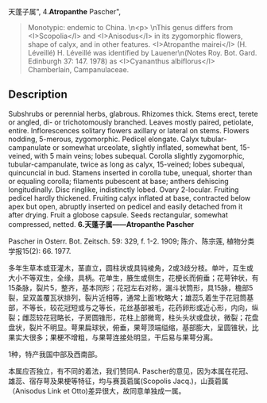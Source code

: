 天蓬子属",
4.**Atropanthe** Pascher",

> Monotypic: endemic to China.&#x0D;\n&lt;p&gt;&#x0D;\nThis genus differs from &lt;I&gt;Scopolia&lt;/I&gt; and &lt;I&gt;Anisodus&lt;/I&gt; in its zygomorphic flowers, shape of calyx, and in other features. &lt;I&gt;Atropanthe mairei&lt;/I&gt; (H. Léveillé) H. Léveillé was identified by Lauener\n(Notes Roy. Bot. Gard. Edinburgh 37: 147. 1978) as &lt;I&gt;Cyananthus albiflorus&lt;/I&gt; Chamberlain, Campanulaceae.

## Description
Subshrubs or perennial herbs, glabrous. Rhizomes thick. Stems erect, terete or angled, di- or trichotomously branched. Leaves mostly paired, petiolate, entire. Inflorescences solitary flowers axillary or lateral on stems. Flowers nodding, 5-merous, zygomorphic. Pedicel elongate. Calyx tubular-campanulate or somewhat urceolate, slightly inflated, somewhat bent, 15-veined, with 5 main veins; lobes subequal. Corolla slightly zygomorphic, tubular-campanulate, twice as long as calyx, 15-veined; lobes subequal, quincuncial in bud. Stamens inserted in corolla tube, unequal, shorter than or equaling corolla; filaments pubescent at base; anthers dehiscing longitudinally. Disc ringlike, indistinctly lobed. Ovary 2-locular. Fruiting pedicel hardly thickened. Fruiting calyx inflated at base, contracted below apex but open, abruptly inserted on pedicel and easily detached from it after drying. Fruit a globose capsule. Seeds rectangular, somewhat compressed, netted.
**6.天蓬子属——Atropanthe Pascher**

Pascher in Osterr. Bot. Zeitsch. 59: 329, f. 1-2. 1909; 陈介、陈宗莲, 植物分类学报15(2): 66. 1977.

多年生草本或亚灌木，茎直立，圆柱状或具钝棱角，2或3歧分枝。单叶，互生或大小不等双生，全缘，具柄。花单生，腋生或侧生，花梗长而俯垂；花萼钟状，有15条脉，裂片5，整齐，基本同形；花冠左右对称，漏斗状筒形，具15脉，檐部5裂，呈双盖覆瓦状排列，裂片近相等，通常上面1枚略大；雄蕊5,着生于花冠筒基部，不等长，较花冠短或与之等长，花丝基部被毛，花药卵形或近心形，内向，纵裂；雌蕊较花冠略长，子房圆锥形，花柱上部微弯，柱头头状或盘状，微裂；花盘盘状，裂片不明显。萼果扁球状，俯垂，果萼顶端缢缩，基部膨大，呈圆锥状，比果实大很多；果梗不增粗，与果萼连接处明显，干后易与果萼分离。

1种，特产我国中部及西南部。

本属应否独立，有不同的着法，我们赞同A. Pascher的意见，因为本属在花冠、雄蕊、宿存萼及果梗等特征，均与赛莨菪属(Scopolis Jacq.)，山莨菪属（Anisodus Link et Otto)差异很大，故同意单独成一属。
